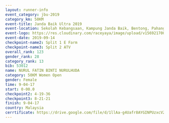 ```yaml
---
layout: runner-info 
event_category: jbu-2019 
category_km: 50KM 
event-title: Janda Baik Ultra 2019
event-location: Sekolah Kebangsaan, Kampung Janda Baik, Bentong, Pahang, Malaysia 
event-logo: https://res.cloudinary.com/raceyaya/image/upload/v1569217009/logo/janda-baik_vch1pc.jpg 
event-date: 2019-09-14 
checkpoint-name2: Split 1 E Farm 
checkpoint-name3: Split 2 ATV 
overall_rank: 123
gender_rank: 28
category_rank: 13
bib: 53012
name: NURUL FATIN BINTI NURULHUDA
category: 50KM Women Open
gender: Female
time: 9-04-17
start: 0-00.0
checkpoint2: 4-19-36
checkpoint3: 8-21-21
finish: 9-04-17
country: Malaysia
cerrtificate: https://drive.google.com/file/d/1llAa-g4Uafr8AYGINPUzxcVZeaQjDOmP/view?usp=sharing
---
```

